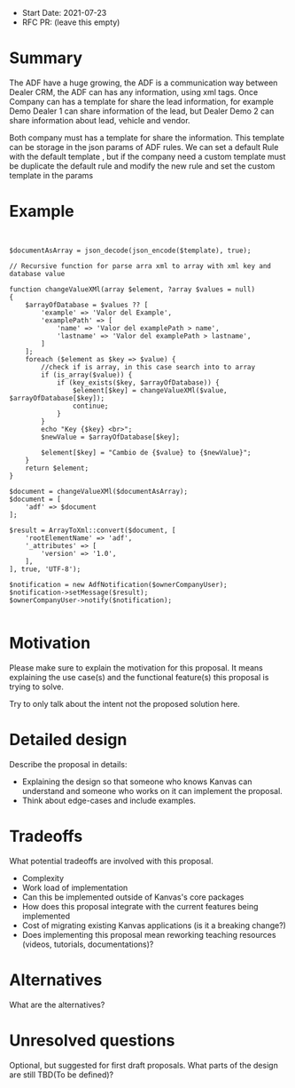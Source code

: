 - Start Date: 2021-07-23
- RFC PR: (leave this empty)

# Summary

The ADF have a huge growing, the ADF is a communication way between Dealer CRM, the ADF can has any information, using xml tags. Once Company can has a template for share the lead information, for example Demo Dealer 1 can share information of the lead, but Dealer Demo 2 can share information about lead, vehicle and vendor.

Both company must has a template for share the information. This template can be storage in the json params of ADF rules. We can set a default Rule with the default template , but if the company need a custom template must be duplicate the default rule and modify the new rule and set the custom template in the params
# Example

```


$documentAsArray = json_decode(json_encode($template), true);

// Recursive function for parse arra xml to array with xml key and database value

function changeValueXMl(array $element, ?array $values = null)
{
    $arrayOfDatabase = $values ?? [
        'example' => 'Valor del Example',
        'examplePath' => [
            'name' => 'Valor del examplePath > name',
            'lastname' => 'Valor del examplePath > lastname',
        ]
    ];
    foreach ($element as $key => $value) {
        //check if is array, in this case search into to array
        if (is_array($value)) {
            if (key_exists($key, $arrayOfDatabase)) {
                $element[$key] = changeValueXMl($value, $arrayOfDatabase[$key]);
                continue;
            }
        }
        echo "Key {$key} <br>";
        $newValue = $arrayOfDatabase[$key];

        $element[$key] = "Cambio de {$value} to {$newValue}";
    }
    return $element;
}

$document = changeValueXMl($documentAsArray);
$document = [
    'adf' => $document
];

$result = ArrayToXml::convert($document, [
    'rootElementName' => 'adf',
    '_attributes' => [
        'version' => '1.0',
    ],
], true, 'UTF-8');

$notification = new AdfNotification($ownerCompanyUser);
$notification->setMessage($result);
$ownerCompanyUser->notify($notification);


```

# Motivation

Please make sure to explain the motivation for this proposal. 
It means explaining the use case(s) and the functional feature(s) this proposal is trying to solve. 

Try to only talk about the intent not the proposed solution here.

# Detailed design

Describe the proposal in details:

- Explaining the design so that someone who knows Kanvas can understand and someone who works on it can implement the proposal. 
- Think about edge-cases and include examples.

# Tradeoffs

What potential tradeoffs are involved with this proposal.

- Complexity
- Work load of implementation
- Can this be implemented outside of Kanvas's core packages
- How does this proposal integrate with the current features being implemented
- Cost of migrating existing Kanvas applications (is it a breaking change?)
- Does implementing this proposal mean reworking teaching resources (videos, tutorials, documentations)?

# Alternatives

What are the alternatives?

# Unresolved questions

Optional, but suggested for first draft proposals. What parts of the design are still TBD(To be defined)?

